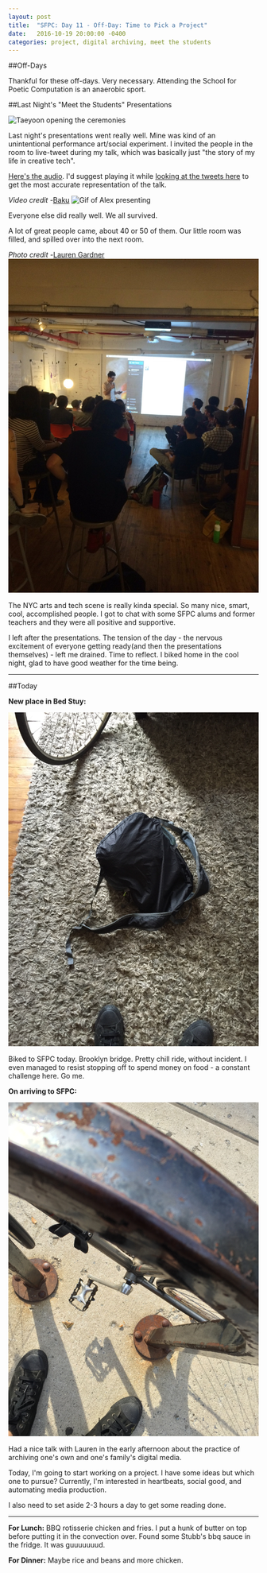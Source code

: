 ```yaml
---
layout: post
title:  "SFPC: Day 11 - Off-Day: Time to Pick a Project"
date:   2016-10-19 20:00:00 -0400
categories: project, digital archiving, meet the students
---
```


##Off-Days

Thankful for these off-days. Very necessary. Attending the School for Poetic Computation is an anaerobic sport.

##Last Night's "Meet the Students" Presentations

![Taeyoon opening the ceremonies](IMG_4528.gif)

Last night's presentations went really well. Mine was kind of an unintentional performance art/social experiment. I invited the people in the room to live-tweet during my talk, which was basically just "the story of my life in creative tech".

[Here's the audio](). I'd suggest playing it while [looking at the tweets here](https://twitter.com/search?q=%23sfpcsalon&src=typd) to get the most accurate representation of the talk.

*Video credit -*[Baku](www.baku89.com)
![Gif of Alex presenting](/images/bakuAlexPres.gif)

Everyone else did really well. We all survived.

A lot of great people came, about 40 or 50 of them. Our little room was filled, and spilled over into the next room.

*Photo credit -*[Lauren Gardner](https://twitter.com/poohlaga)
![The room of smart, nice, cool people](/images/101916_sfpcSalon_laurenGardner.jpg)

The NYC arts and tech scene is really kinda special. So many nice, smart, cool, accomplished people. I got to chat with some SFPC alums and former teachers and they were all positive and supportive.

I left after the presentations. The tension of the day - the nervous excitement of everyone getting ready(and then the presentations themselves) - left me drained. Time to reflect. I biked home in the cool night, glad to have good weather for the time being.

-----
##Today

**New place in Bed Stuy:**

![Our Airbnb's Floor](/images/IMG_4540.JPG)

Biked to SFPC today. Brooklyn bridge. Pretty chill ride, without incident. I even managed to resist stopping off to spend money on food - a constant challenge here. Go me.

**On arriving to SFPC:**

![Bike at SFPC](/images/IMG_4551.JPG)

Had a nice talk with Lauren in the early afternoon about the practice of archiving one's own and one's family's digital media.

Today, I'm going to start working on a project. I have some ideas but which one to pursue? Currently, I'm interested in heartbeats, social good, and automating media production.

I also need to set aside 2-3 hours a day to get some reading done.

-----

**For Lunch:** BBQ rotisserie chicken and fries. I put a hunk of butter on top before putting it in the convection over. Found some Stubb's bbq sauce in the fridge. It was guuuuuuud.

**For Dinner:** Maybe rice and beans and more chicken.
